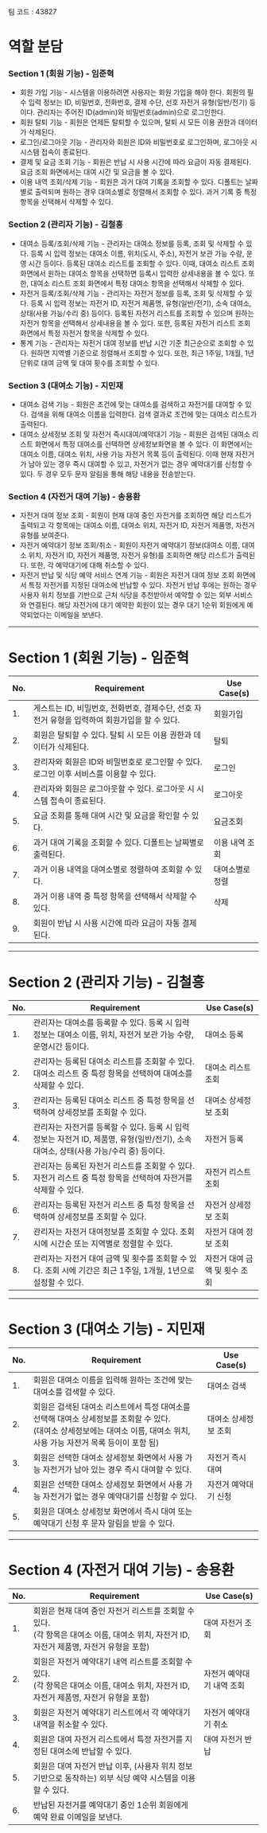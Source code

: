 팀 코드 :  43827

# 역할 분담

### Section 1 (회원 기능) - 임준혁

- 회원 가입 기능 - 시스템을 이용하려면 사용자는 회원 가입을 해야 한다. 회원의 필수 입력 정보는 ID, 비밀번호, 전화번호, 결제 수단, 선호 자전거 유형(일반/전기) 등이다. 관리자는 주어진 ID(admin)와 비밀번호(admin)으로 로그인한다.
- 회원 탈퇴 기능 - 회원은 언제든 탈퇴할 수 있으며, 탈퇴 시 모든 이용 권한과 데이터가 삭제된다.
- 로그인/로그아웃 기능 - 관리자와 회원은 ID와 비밀번호로 로그인하며, 로그아웃 시 시스템 접속이 종료된다.
- 결제 및 요금 조회 기능 - 회원은 반납 시 사용 시간에 따라 요금이 자동 결제된다. 요금 조회 화면에서는 대여 시간 및 요금을 볼 수 있다.
- 이용 내역 조회/삭제 기능 - 회원은 과거 대여 기록을 조회할 수 있다. 디폴트는 날짜별로 출력되며 원하는 경우 대여소별로 정렬해서 조회할 수 있다. 과거 기록 중 특정 항목을 선택해서 삭제할 수 있다.

### Section 2 (관리자 기능) - 김철흥

- 대여소 등록/조회/삭제 기능 - 관리자는 대여소 정보를 등록, 조회 및 삭제할 수 있다. 등록 시 입력 정보는 대여소 이름, 위치(도시, 주소), 자전거 보관 가능 수량, 운영 시간 등이다. 등록된 대여소 리스트를 조회할 수 있다. 이때, 대여소 리스트 조회 화면에서 원하는 대여소 항목을 선택하면 등록시 입력한 상세내용을 볼 수 있다. 또한, 대여소 리스트 조회 화면에서 특정 대여소 항목을 선택해서 삭제할 수 있다.
- 자전거 등록/조회/삭제 기능 - 관리자는 자전거 정보를 등록, 조회 및 삭제할 수 있다. 등록 시 입력 정보는 자전거 ID, 자전거 제품명, 유형(일반/전기), 소속 대여소, 상태(사용 가능/수리 중) 등이다. 등록된 자전거 리스트를 조회할 수 있으며 원하는 자전거 항목을 선택해서 상세내용을 볼 수 있다. 또한, 등록된 자전거 리스트 조회 화면에서 특정 자전거 항목을 삭제할 수 있다.
- 통계 기능 - 관리자는 자전거 대여 정보를 반납 시간 기준 최근순으로 조회할 수 있다. 원하면 지역별 기준으로 정렬해서 조회할 수 있다. 또한, 최근 1주일, 1개월, 1년 단위로 대여 금액 및 대여 횟수를 조회할 수 있다.

### Section 3 (대여소 기능) - 지민재

- 대여소 검색 기능 - 회원은 조건에 맞는 대여소를 검색하고 자전거를 대여할 수 있다. 검색을 위해 대여소 이름을 입력한다. 검색 결과로 조건에 맞는 대여소 리스트가 출력된다.
- 대여소 상세정보 조회 및 자전거 즉시대여/예약대기 기능 - 회원은 검색된 대여소 리스트 화면에서 특정 대여소를 선택하면 상세정보화면을 볼 수 있다. 이 화면에서는 대여소 이름, 대여소 위치, 사용 가능 자전거 목록 등이 출력된다. 이때 현재 자전거가 남아 있는 경우 즉시 대여할 수 있고, 자전거가 없는 경우 예약대기를 신청할 수 있다. 두 경우 모두 문자 알림을 통해 해당 내용을 전송받는다.

### Section 4 (자전거 대여 기능) - 송용환

- 자전거 대여 정보 조회 - 회원이 현재 대여 중인 자전거를 조회하면 해당 리스트가 출력되고 각 항목에는 대여소 이름, 대여소 위치, 자전거 ID, 자전거 제품명, 자전거 유형를 보여준다.
- 자전거 예약대기 정보 조회/취소 - 회원이 자전거 예약대기 정보(대여소 이름, 대여소 위치, 자전거 ID, 자전거 제품명, 자전거 유형)를 조회하면 해당 리스트가 출력된다. 또한, 각 예약대기에 대해 취소할 수 있다.
- 자전거 반납 및 식당 예약 서비스 연계 기능 - 회원은 자전거 대여 정보 조회 화면에서 특정 자전거를 지정된 대여소에 반납할 수 있다. 자전거 반납 후에는 원하는 경우 사용자 위치 정보를 기반으로 근처 식당을 추천받아서 예약할 수 있는 외부 서비스와 연결된다. 해당 자전거에 대기 예약한 회원이 있는 경우 대기 1순위 회원에게 예약되었다는 이메일을 보낸다.

---

# Section 1 (회원 기능) - 임준혁

| No. | Requirement | Use Case(s) |
| --- | ----------- | ----------- |
| 1.  | 게스트는 ID, 비밀번호, 전화번호, 결제수단, 선호 자전거 유형을 입력하여 회원가입을 할 수 있다. | 회원가입 |
| 2.  | 회원은 탈퇴할 수 있다. 탈퇴 시 모든 이용 권한과 데이터가 삭제된다. | 탈퇴 |
| 3.  | 관리자와 회원은 ID와 비밀번호로 로그인할 수 있다. 로그인 이후 서비스를 이용할 수 있다. | 로그인 |
| 4.  | 관리자와 회원은 로그아웃할 수 있다. 로그아웃 시 시스템 접속이 종료된다. | 로그아웃 |
| 5.  | 요금 조회를 통해 대여 시간 및 요금을 확인할 수 있다. | 요금조회 |
| 6.  | 과거 대여 기록을 조회할 수 있다. 디폴트는 날짜별로 출력된다. | 이용 내역 조회 |
| 7.  | 과거 이용 내역을 대여소별로 정렬하여 조회할 수 있다. | 대여소별로 정렬 |
| 8.  | 과거 이용 내역 중 특정 항목을 선택해서 삭제할 수 있다. | 삭제 |
| 9.  | 회원이 반납 시 사용 시간에 따라 요금이 자동 결제 된다. | |

---

# Section 2 (관리자 기능) - 김철흥

| No. | Requirement | Use Case(s) |
| --- | ----------- | ----------- |
| 1.  | 관리자는 대여소를 등록할 수 있다. 등록 시 입력 정보는 대여소 이름, 위치, 자전거 보관 가능 수량, 운영시간 등이다. | 대여소 등록 |
| 2.  | 관리자는 등록된 대여소 리스트를 조회할 수 있다. 대여소 리스트 중 특정 항목을 선택하여 대여소를 삭제할 수 있다. | 대여소 리스트 조회 |
| 3.  | 관리자는 등록된 대여소 리스트 중 특정 항목을 선택하여 상세정보를 조회할 수 있다. | 대여소 상세정보 조회 |
| 4.  | 관리자는 자전거를 등록할 수 있다. 등록 시 입력 정보는 자전거 ID, 제품명, 유형(일반/전기), 소속 대여소, 상태(사용 가능/수리 중) 등이다. | 자전거 등록 |
| 5.  | 관리자는 등록된 자전거 리스트를 조회할 수 있다. 자전거 리스트 중 특정 항목을 선택하여 자전거를 삭제할 수 있다. | 자전거 리스트 조회 |
| 6.  | 관리자는 등록된 자전거 리스트 중 특정 항목을 선택하여 상세정보를 조회할 수 있다. | 자전거 상세정보 조회 |
| 7.  | 관리자는 자전거 대여정보를 조회할 수 있다. 조회 시에 시간순 또는 지역별로 정렬할 수 있다. | 자전거 대여 정보 조회 |
| 8.  | 관리자는 자전거 대여 금액 및 횟수를 조회할 수 있다. 조회 시에 기간은 최근 1주일, 1개월, 1년으로 설정할 수 있다. | 자전거 대여 금액 및 횟수 조회 |

---

# Section 3 (대여소 기능) - 지민재

| No. | Requirement | Use Case(s) |
| --- | ----------- | ----------- |
| 1.  | 회원은 대여소 이름을 입력해 원하는 조건에 맞는 대여소를 검색할 수 있다. | 대여소 검색 |
| 2.  | 회원은 검색된 대여소 리스트에서 특정 대여소를 선택해 대여소 상세정보를 조회할 수 있다.<br>(대여소 상세정보에는 대여소 이름, 대여소 위치, 사용 가능 자전거 목록 등이이 포함 됨) | 대여소 상세정보 조회 |
| 3.  | 회원은 선택한 대여소 상세정보 화면에서 사용 가능 자전거가 남아 있는 경우 즉시 대여할 수 있다.| 자전거 즉시 대여 |
| 4.  | 회원은 선택한 대여소 상세정보 화면에서 사용 가능 자전거가 없는 경우 예약대기를 신청할 수 있다. | 자전거 예약대기 신청 |
| 5.  | 회원은 대여소 상세정보 화면에서 즉시 대여 또는 예약대기 신청 후 문자 알림을 받을 수 있다. | |

---

# Section 4 (자전거 대여 기능) - 송용환

| No. | Requirement                                                                            | Use Case(s)    |
| --- | -------------------------------------------------------------------------------------- | -------------- |
| 1.  | 회원은 현재 대여 중인 자전거 리스트를 조회할 수 있다.<br>(각 항목은 대여소 이름, 대여소 위치, 자전거 ID, 자전거 제품명, 자전거 유형을 포함) | 대여 자전거 조회      |
| 2.  | 회원은 자전거 예약대기 내역 리스트를 조회할 수 있다.<br>(각 항목은 대여소 이름, 대여소 위치, 자전거 ID, 자전거 제품명, 자전거 유형을 포함)  | 자전거 예약대기 내역 조회 |
| 3.  | 회원은 자전거 예약대기 리스트에서 각 예약대기 내역을 취소할 수 있다.                                                | 자전거 예약대기 취소    |
| 4.  | 회원은 대여 자전거 리스트에서 특정 자전거를 지정된 대여소에 반납할 수 있다.                                            | 대여 자전거 반납      |
| 5.  | 회원은 대여 자전거 반납 이후, (사용자 위치 정보 기반으로 동작하는) 외부 식당 예약 시스템을 이용할 수 있다.                        |                |
| 6.  | 반납된 자전거를 예약대기 중인 1순위 회원에게 예약 완료 이메일을 보낸다.                                              |                |
